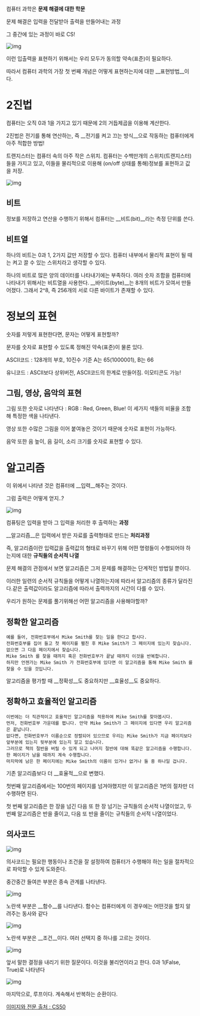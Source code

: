 컴퓨터 과학은 **문제 해결에 대한 학문**

문제 해결은 입력을 전달받아 출력을 만들어내는 과정

그 중간에 있는 과정이 바로 CS!

![img](2%EC%A7%84%EB%B2%95.assets/mceclip0.png)

이런 입출력을 표현하기 위해서는 우리 모두가 동의할 약속(표준)이 필요하다. 

따라서 컴퓨터 과학의 가장 첫 번째 개념은 어떻게 표현하는지에 대한 __표현방법__이다.



# 2진법

컴퓨터는 오직 0과 1을 가지고 있기 때문에 2의 거듭제곱을 이용해 계산한다.

 2진법은 전기를 통해 연산하는, 즉 __전기를 켜고 끄는 방식__으로 작동하는 컴퓨터에게 아주 적합한 방법!

트랜지스터는 컴퓨터 속의 아주 작은 스위치. 컴퓨터는 수백만개의 스위치(트랜지스터)들을 가지고 있고, 이들을 물리적으로 이용해 (on/off 상태를 통해)정보를 표현하고 값을 저장.



![img](2%EC%A7%84%EB%B2%95.assets/1.1_-01.jpg)

## 비트

정보를 저장하고 연산을 수행하기 위해서 컴퓨터는 __비트(bit)__라는 측정 단위를 쓴다.

## 비트열

하나의 비트는 0과 1, 2가지 값만 저장할 수 있다. 컴퓨터 내부에서 물리적 표현이 될 때는 켜고 끌 수 있는 스위치라고 생각할 수 있다.

하나의 비트로 많은 양의 데이터를 나타내기에는 부족하다. 여러 숫자 조합을 컴퓨터에 나타내기 위해서는 비트열을 사용한다. __바이트(byte)__는 8개의 비트가 모여서 만들어졌다. 그래서 2^8, 즉 256개의 서로 다른 바이트가 존재할 수 있다.



# 정보의 표현

숫자를 저렇게 표현한다면, 문자는 어떻게 표현할까?

문자를 숫자로 표현할 수 있도록 정해진 약속(표준)이 물론 있다.

ASCII코드 : 128개의 부호, 10진수 기준 A는 65(1000001), B는 66

유니코드 : ASCII보다 상위버전, ASCII코드의 한계로 만들어짐. 이모티콘도 가능!



## 그림, 영상, 음악의 표현

그림 또한 숫자로 나타낸다 : RGB : Red, Green, Blue! 이 세가지 색들의 비율을 조합해 특정한 색을 나타낸다.

영상 또한 수많은 그림을 이어 붙여놓은 것이기 때문에 숫자로 표현이 가능하다.

음악 또한 음 높이, 음 길이, 소리 크기를 숫자로 표현할 수 있다.



# 알고리즘

이 위에서 나타낸 것은 컴퓨터에 __입력__해주는 것이다.

그럼 출력은 어떻게 얻지..?

![img](2%EC%A7%84%EB%B2%95.assets/mceclip3.png)

컴퓨팅은 입력을 받아 그 입력을 처리한 후 출력하는 __과정__

__알고리즘__은 입력에서 받은 자료를 출력형태로 만드는 __처리과정__

즉, 알고리즘이란 입력값을 출력값의 형태로 바꾸기 위해 어떤 명령들이 수행되어야 하는지에 대한 __규칙들의 순서적 나열__

문제 해결의 관점에서 보면 알고리즘은 그저 문제를 해결하는 단계적인 방법일 뿐이다.



이러한 일련의 순서적 규칙들을 어떻게 나열하는지에 따라서 알고리즘의 종류가 달라진다.같은 출력값이라도 알고리즘에 따라서 출력까지의 시간이 다를 수 있다. 



우리가 원하는 문제를 풀기위해선 어떤 알고리즘을 사용해야할까?



## 정확한 알고리즘

```
예를 들어, 전화번호부에서 Mike Smith를 찾는 일을 한다고 합시다.
전화번호부를 집어 들고 첫 페이지를 펼친 후 Mike Smith가 그 페이지에 있는지 찾습니다.
없으면 그 다음 페이지에서 찾습니다.
Mike Smith 를 찾을 때까지 혹은 전화번호부가 끝날 때까지 이것을 반복합니다.
하지만 언젠가는 Mike Smith 가 전화번호부에 있다면 이 알고리즘을 통해 Mike Smith 를 찾을 수 있을 것입니다.
```

알고리즘을 평가할 때 __정확성__도 중요하지만 __효율성__도 중요하다.



## 정확하고 효율적인 알고리즘

```
이번에는 더 직관적이고 효율적인 알고리즘을 적용하여 Mike Smith를 찾아봅시다.
먼저, 전화번호부 가운데를 폅니다. 만약 Mike Smith가 그 페이지에 있다면 우리 알고리즘은 끝납니다.
없다면, 전화번호부가 이름순으로 정렬되어 있으므로 우리는 Mike Smith가 지금 페이지보다 앞부분에 있는지 뒷부분에 있는지 알고 있습니다.
그러므로 책의 절반을 버릴 수 있게 되고 나머지 절반에 대해 똑같은 알고리즘을 수행합니다.
한 페이지가 남을 때까지 계속 수행합니다.
마지막에 남은 한 페이지에는 Mike Smith의 이름이 있거나 없거나 둘 중 하나일 겁니다.
```

기존 알고리즘보다 더 __효율적__으로 변했다. 

첫번째 알고리즘에서는 100번의 페이지를 넘겨야했지만 이 알고리즘은 1번의 절차만 더 수행하면 된다.

첫 번째 알고리즘은 한 장을 넘긴 다음 또 한 장 넘기는 규칙들의 순서적 나열이었고,
두 번째 알고리즘은 반을 줄이고, 다음 또 반을 줄이는 규칙들의 순서적 나열이었다.



## 의사코드

![img](2%EC%A7%84%EB%B2%95.assets/mceclip0-16559101536424.png)

의사코드는 필요한 행동이나 조건을 잘 설정하여 컴퓨터가 수행해야 하는 일을 절차적으로 파악할 수 있게 도와준다.

중간중간 들여쓴 부분은 종속 관계를 나타낸다.

![img](2%EC%A7%84%EB%B2%95.assets/mceclip3-16559101944406.png)

노란색 부분은 __함수__를 나타낸다. 함수는 컴퓨터에게 이 경우에는 어떤것을 할지 알려주는 동사와 같다

![img](2%EC%A7%84%EB%B2%95.assets/mceclip4.png)

노란색 부분은 __조건__이다. 여러 선택지 중 하나를 고르는 것이다.

![img](2%EC%A7%84%EB%B2%95.assets/mceclip5.png)

앞서 말한 결정을 내리기 위한 질문이다. 이것을 불리언이라고 한다. 0과 1(False, True)로 나타낸다

![img](2%EC%A7%84%EB%B2%95.assets/mceclip6.png)

마지막으로, 루프이다. 계속해서 반복하는 순환이다.



[이미지와 전문 출처 : CS50](https://www.boostcourse.org/cs112/lecture/118997)